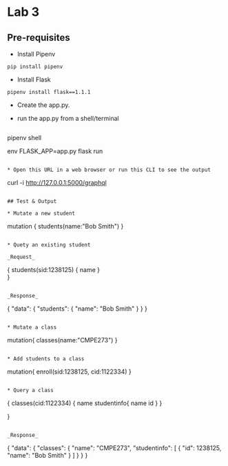 # Lab 3

## Pre-requisites

* Install Pipenv

```
pip install pipenv
```

* Install Flask

```
pipenv install flask==1.1.1
```
* Create the app.py.

* run the app.py from a shell/terminal

  ```
pipenv shell

env FLASK_APP=app.py flask run
  ```
  
* Open this URL in a web browser or run this CLI to see the output

```
curl -i http://127.0.0.1:5000/graphql
```

## Test & Output

* Mutate a new student

```
mutation {
  students(name:"Bob Smith") 
}
```

* Quety an existing student

_Request_

```
{
  students(sid:1238125) {
    name
  }  
}
```

_Response_

```
{
  "data": {
    "students": {
      "name": "Bob Smith"
    }
  }
}
```

* Mutate a class

```
mutation{
  classes(name:"CMPE273")
}
```

* Add students to a class

```
mutation{
  enroll(sid:1238125, cid:1122334)
}
```

* Query a class

```
{
  classes(cid:1122334) {
    name
    studentinfo{
      name
      id
    }
  }
  
}
```

_Response_

```
{
  "data": {
    "classes": {
      "name": "CMPE273",
      "studentinfo": [
        {
          "id": 1238125,
          "name": "Bob Smith"
        }
      ]
    }
  }
}
```




